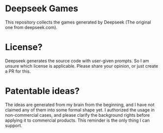 # Deepseek Games
This repository collects the games generated by Deepseek (The original one from deepseek.com).

# License?
Deepseek generates the source code with user-given prompts. So I am unsure which license is applicable. Please share your opinion, or just create a PR for this.

# Patentable ideas?
The ideas are generated from my brain from the beginning, and I have not claimed any of them into some formal shape yet. I authorized the usage in non-commercial cases, and please clarify the background rights before applying it to commercial products. This reminder is the only thing I can support.
